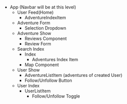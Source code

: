 * App (Navbar will be at this level)
  * User Feed(Home) 
    * AdventureIndexItem
  * Adventure Form
    * Selection Dropdown 
  * Adventure Show 
    * Reviews Component
    * Review Form
  * Search Index 
    * Index
      * Adventures Index Item
    * Map Component
  * User Show 
    * AdventureListItem (adventures of created User)
    * Follow/Unfollow Button
  * User Index
    * UserListItem
      * Follow/Unfollow Toggle